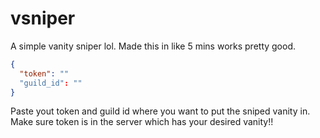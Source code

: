 # vsniper
A simple vanity sniper lol. Made this in like 5 mins works pretty good.

```JSON
{
  "token": ""
  "guild_id": ""
}
```

Paste yout token and guild id where you want to put the sniped vanity in.
Make sure token is in the server which has your desired vanity!!
